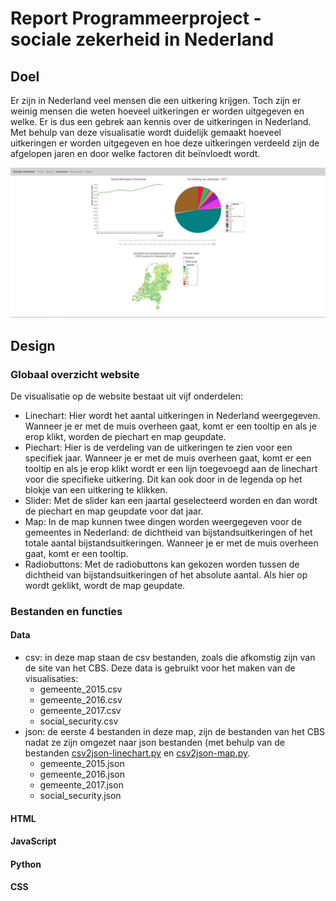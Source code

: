 # Report Programmeerproject - sociale zekerheid in Nederland
## Doel
Er zijn in Nederland veel mensen die een uitkering krijgen. Toch zijn er weinig mensen die weten hoeveel uitkeringen er worden uitgegeven en welke. Er is dus een gebrek aan kennis over de uitkeringen in Nederland. Met behulp van deze visualisatie wordt duidelijk gemaakt hoeveel uitkeringen er worden uitgegeven en hoe deze uitkeringen verdeeld zijn de afgelopen jaren en door welke factoren dit beïnvloedt wordt.

<img src="doc/vis2.jpg" width=1200>

## Design
### Globaal overzicht website
De visualisatie op de website bestaat uit vijf onderdelen:
* Linechart: Hier wordt het aantal uitkeringen in Nederland weergegeven. Wanneer je er met de muis overheen gaat, komt er een tooltip en als je erop klikt, worden de piechart en map geupdate.
* Piechart: Hier is de verdeling van de uitkeringen te zien voor een specifiek jaar. Wanneer je er met de muis overheen gaat, komt er een tooltip en als je erop klikt wordt er een lijn toegevoegd aan de linechart voor die specifieke uitkering. Dit kan ook door in de legenda op het blokje van een uitkering te klikken.
* Slider: Met de slider kan een jaartal geselecteerd worden en dan wordt de piechart en map geupdate voor dat jaar.
* Map: In de map kunnen twee dingen worden weergegeven voor de gemeentes in Nederland: de dichtheid van bijstandsuitkeringen of het totale aantal bijstandsuitkeringen. Wanneer je er met de muis overheen gaat, komt er een tooltip.
* Radiobuttons: Met de radiobuttons kan gekozen worden tussen de dichtheid van bijstandsuitkeringen of het absolute aantal. Als hier op wordt geklikt, wordt de map geupdate.

### Bestanden en functies
#### Data
* csv: in deze map staan de csv bestanden, zoals die afkomstig zijn van de site van het CBS. Deze data is gebruikt voor het maken van de visualisaties:
  * gemeente_2015.csv
  * gemeente_2016.csv
  * gemeente_2017.csv
  * social_security.csv
* json: de eerste 4 bestanden in deze map, zijn de bestanden van het CBS nadat ze zijn omgezet naar json bestanden (met behulp van de bestanden [csv2json-linechart.py](#Python) en [csv2json-map.py](#Python).
  * gemeente_2015.json
  * gemeente_2016.json
  * gemeente_2017.json
  * social_security.json


#### HTML

#### JavaScript

#### Python

#### CSS
